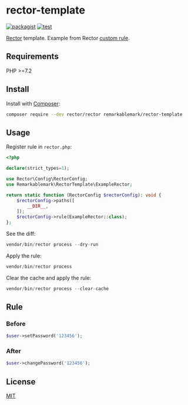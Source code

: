# rector-template

[![packagist](https://img.shields.io/packagist/v/remarkablemark/rector-template)](https://packagist.org/packages/remarkablemark/rector-template)
[![test](https://github.com/remarkablemark/rector-template/actions/workflows/test.yml/badge.svg)](https://github.com/remarkablemark/rector-template/actions/workflows/test.yml)

[Rector](https://github.com/rectorphp/rector) template. Example from Rector [custom rule](https://getrector.com/documentation/custom-rule).

## Requirements

PHP >=7.2

## Install

Install with [Composer](http://getcomposer.org/):

```sh
composer require --dev rector/rector remarkablemark/rector-template
```

## Usage

Register rule in `rector.php`:

```php
<?php

declare(strict_types=1);

use Rector\Config\RectorConfig;
use Remarkablemark\RectorTemplate\ExampleRector;

return static function (RectorConfig $rectorConfig): void {
    $rectorConfig->paths([
        __DIR__,
    ]);
    $rectorConfig->rule(ExampleRector::class);
};
```

See the diff:

```php
vendor/bin/rector process --dry-run
```

Apply the rule:

```php
vendor/bin/rector process
```

Clear the cache and apply the rule:

```php
vendor/bin/rector process --clear-cache
```

## Rule

### Before

```php
$user->setPassword('123456');
```

### After

```php
$user->changePassword('123456');
```

## License

[MIT](LICENSE)
